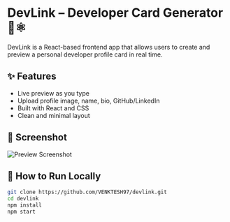 # DevLink – Developer Card Generator 💼⚛️

DevLink is a React-based frontend app that allows users to create and preview a personal developer profile card in real time.

## ✨ Features
- Live preview as you type
- Upload profile image, name, bio, GitHub/LinkedIn
- Built with React and CSS
- Clean and minimal layout

## 📸 Screenshot

![Preview Screenshot](screenshot.png)

## 🚀 How to Run Locally

```bash
git clone https://github.com/VENKTESH97/devlink.git
cd devlink
npm install
npm start
